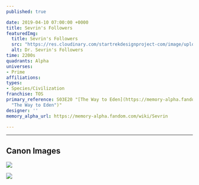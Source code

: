 ```yaml
---
published: true

date: 2019-04-10 07:00:00 +0000
title: Sevrin's Followers
featuredImg:
  title: Sevrin's Followers
  src: "https://res.cloudinary.com/startrekdesignproject-com/image/upload/v1554942152/Sevrin.png"
  alt: Dr. Sevrin's Followers
time: 2200s
quadrants: Alpha
universes:
- Prime
affiliations:
types:
- Species/Civilization
franchise: TOS
primary_reference: S03E20 "[The Way to Eden](https://memory-alpha.fandom.com/wiki/The_Way_to_Eden
  "The Way to Eden")"
designer: ''
memory_alpha_url: https://memory-alpha.fandom.com/wiki/Sevrin

---
```

___
## Canon Images

![](https://res.cloudinary.com/startrekdesignproject-com/image/upload/v1554942152/Sevrin1.jpg)

![](https://res.cloudinary.com/startrekdesignproject-com/image/upload/v1554942152/Sevrin2.jpg)